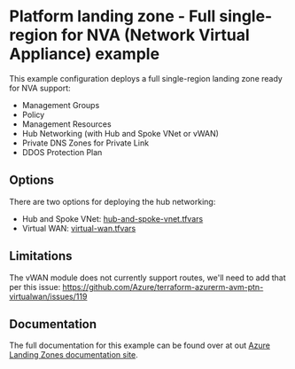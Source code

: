 # Platform landing zone - Full single-region for NVA (Network Virtual Appliance) example

This example configuration deploys a full single-region landing zone ready for NVA support:

- Management Groups
- Policy
- Management Resources
- Hub Networking (with Hub and Spoke VNet or vWAN)
- Private DNS Zones for Private Link
- DDOS Protection Plan

## Options

There are two options for deploying the hub networking:

- Hub and Spoke VNet: [hub-and-spoke-vnet.tfvars](./hub-and-spoke-vnet.tfvars)
- Virtual WAN: [virtual-wan.tfvars](./virtual-wan.tfvars)

## Limitations

The vWAN module does not currently support routes, we'll need to add that per this issue: <https://github.com/Azure/terraform-azurerm-avm-ptn-virtualwan/issues/119>

## Documentation

The full documentation for this example can be found over at out [Azure Landing Zones documentation site](https://tbc.com).
